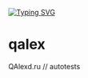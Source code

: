 <a href="https://git.io/typing-svg"><img src="https://readme-typing-svg.herokuapp.com?font=Fira+Code&pause=1000&color=93F79C&background=000000&center=true&multiline=true&random=false&width=950&lines=Welcome+to+QAlexd+page" alt="Typing SVG" /></a>


# qalex
QAlexd.ru // autotests
